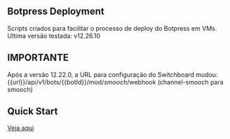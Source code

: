 ## Botpress Deployment

Scripts criados para facilitar o processo de deploy do Botpress em VMs. Ultima versão testada: v12.26.10

## IMPORTANTE
Após a versão 12.22.0, a URL para configuração do Switchboard mudou: {{url}}/api/v1/bots/{{botId}}/mod/*smooch*/webhook (channel-smooch para smooch)

## Quick Start

[Veja aqui](https://app.clickup.com/t/3097350/CX-19433)
